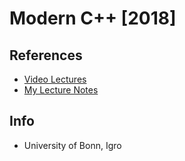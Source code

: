 # Modern C++ [2018]

## References
* [Video Lectures](https://www.youtube.com/playlist?list=PLgnQpQtFTOGR50iIOtO36nK6aNPtVq98C)
* [My Lecture Notes](https://github.com/notebook-org/Computer_Science/blob/master/Programming/C%2B%2B/Modern_C%2B%2B_Summer_2018_Uni_Bonn/Modern_C%2B%2B_Summer_2018_Uni_Bonn.md)

## Info
- University of Bonn, Igro
